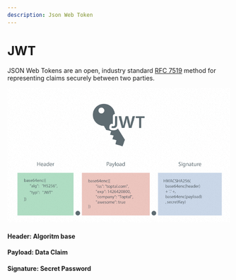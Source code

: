 ```yaml
---
description: Json Web Token
---
```


# JWT

 JSON Web Tokens are an open, industry standard [RFC 7519](https://tools.ietf.org/html/rfc7519) method for representing claims securely between two parties.

![](.gitbook/assets/jwt_architecture.png)

####  Header: Algoritm base

####  Payload: Data Claim

####  Signature: Secret Password

